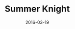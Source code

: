 ---
date: 2016-03-19
dateYear: 2016
isbn: 9780451458926
title: Summer Knight
description: "In the fourth novel in the #1 New York Times bestselling series featuring everyone's favorite wizard for hire, Harry Dresden is suckered into the tangled—and dangerous—affairs of Faerie... Ever since his girlfriend left town to deal with her newly acquired taste for blood, Harry Dresden has been down and out in Chicago. He can’t pay his rent. He’s alienating his friends. He can’t even recall the last time he took a shower. The only professional wizard in the phone book has become a desperate man. And just when it seems things can’t get any worse, in saunters the Winter Queen of Faerie. She has an offer Harry can’t refuse if he wants to free himself of the supernatural hold his faerie godmother has over him—and hopefully end his run of bad luck. All he has to do is find out who murdered the Summer Queen’s right-hand man, the Summer Knight, and clear the Winter Queen’s name. It seems simple enough, but Harry knows better than to get caught in the middle of faerie politics. Until he finds out that the fate of the entire world rests on his solving this case. No pressure or anything..."
cover: cover-summer-knight.jpeg
coverGoogle: https://books.google.com/books/content?id=kb2NEAAAQBAJ&printsec=frontcover&img=1&zoom=1&source=gbs_api
pageCount: 371
authors: Jim Butcher
publishers: National Geographic Books
published: 2002-09-03
publishedYear: 2002
bookSeries: Dresden Files
shelves:
- fiction
---